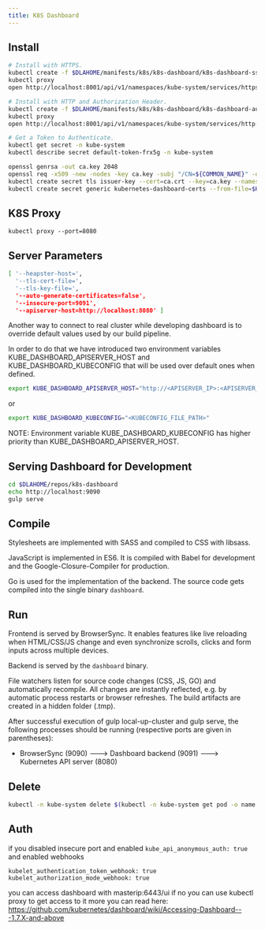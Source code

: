 ```yaml
---
title: K8S Dashboard
---
```


## Install

```bash
# Install with HTTPS.
kubectl create -f $DLAHOME/manifests/k8s/k8s-dashboard/k8s-dashboard-ssl.yaml
kubectl proxy
open http://localhost:8001/api/v1/namespaces/kube-system/services/https:kubernetes-dashboard:/proxy/#!/login
```

```bash
# Install with HTTP and Authorization Header.
kubectl create -f $DLAHOME/manifests/k8s/k8s-dashboard/k8s-dashboard-auth-header.yaml
kubectl proxy
open http://localhost:8001/api/v1/namespaces/kube-system/services/http:kubernetes-dashboard:/proxy/#!/login
```

```bash
# Get a Token to Authenticate.
kubectl get secret -n kube-system 
kubectl describe secret default-token-frx5g -n kube-system
```

```bash
openssl genrsa -out ca.key 2048
openssl req -x509 -new -nodes -key ca.key -subj "/CN=${COMMON_NAME}" -days 3650 -out ca.crt
kubectl create secret tls issuer-key --cert=ca.crt --key=ca.key --namespace default
kubectl create secret generic kubernetes-dashboard-certs --from-file=$HOME/certs -n kube-system
```

## K8S Proxy

```
kubectl proxy --port=8080
```

## Server Parameters

```bash
[ '--heapster-host=',
  '--tls-cert-file=',
  '--tls-key-file=',
  '--auto-generate-certificates=false',
  '--insecure-port=9091',
  '--apiserver-host=http://localhost:8080' ]
```

Another way to connect to real cluster while developing dashboard is to override default values used by our build pipeline.

In order to do that we have introduced two environment variables KUBE_DASHBOARD_APISERVER_HOST and KUBE_DASHBOARD_KUBECONFIG that will be used over default ones when defined.

```bash
export KUBE_DASHBOARD_APISERVER_HOST="http://<APISERVER_IP>:<APISERVER_PORT>"
```

or

```bash
export KUBE_DASHBOARD_KUBECONFIG="<KUBECONFIG_FILE_PATH>"
```

NOTE: Environment variable KUBE_DASHBOARD_KUBECONFIG has higher priority than KUBE_DASHBOARD_APISERVER_HOST.

## Serving Dashboard for Development

```bash
cd $DLAHOME/repos/k8s-dashboard
echo http://localhost:9090
gulp serve
```

## Compile

Stylesheets are implemented with SASS and compiled to CSS with libsass.

JavaScript is implemented in ES6. It is compiled with Babel for development and the Google-Closure-Compiler for production.

Go is used for the implementation of the backend. The source code gets compiled into the single binary `dashboard`.

## Run

Frontend is served by BrowserSync. It enables features like live reloading when HTML/CSS/JS change and even synchronize scrolls, clicks and form inputs across multiple devices.

Backend is served by the `dashboard` binary.

File watchers listen for source code changes (CSS, JS, GO) and automatically recompile. All changes are instantly reflected, e.g. by automatic process restarts or browser refreshes. The build artifacts are created in a hidden folder (.tmp).

After successful execution of gulp local-up-cluster and gulp serve, the following processes should be running (respective ports are given in parentheses):

+ BrowserSync (9090) ---> Dashboard backend (9091) ---> Kubernetes API server (8080)

## Delete

```bash
kubectl -n kube-system delete $(kubectl -n kube-system get pod -o name | grep dashboard)
```

## Auth

if you disabled insecure port and enabled `kube_api_anonymous_auth: true` and enabled webhooks

```
kubelet_authentication_token_webhook: true
kubelet_authorization_mode_webhook: true
```

you can access dashboard with masterip:6443/ui
if no you can use kubectl proxy to get access to it
more you can read here:
https://github.com/kubernetes/dashboard/wiki/Accessing-Dashboard---1.7.X-and-above

